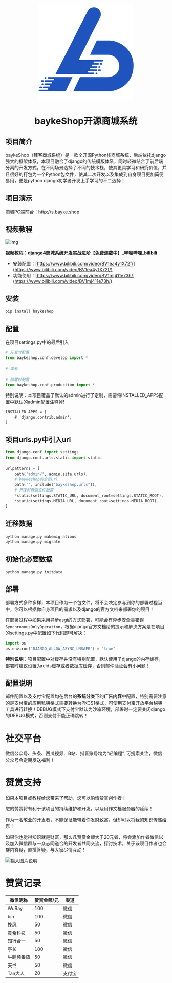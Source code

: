 <div align="center">

![baykeshop](baykeshop/apps/system/static/img/logo.png)

<h1>baykeShop开源商城系统</h1>

</div>

## 项目简介

baykeShop（拜客商城系统）是一款全开源Python栈商城系统，后端依托django强大的框架体系，本项目融合了django的传统模版体系，同时轻微结合了前后端分离的开发方式，在不同场景选择了不同的技术栈，使其更具学习和研究价值，并且很好的打包为一个Python包文件，使其二次开发以及集成到自身项目更加简便易用，更是python django初学者开发上手学习的不二选择！

## 项目演示

商城PC端前台：http://s.bayke.shop

## 视频教程

![img](https://www.bayke.shop/site/image/index/1698996448643.png "商城系统开发实战")

**视频教程：[django4商城系统开发实战进阶【免费连载中】_哔哩哔哩_bilibili](https://www.bilibili.com/video/BV1Ae411X7dM/)**

- 安装配置：[https://www.bilibili.com/video/BV1ea4y1X72f/](https://www.bilibili.com/video/BV1ea4y1X72f/)
- 功能使用：[https://www.bilibili.com/video/BV1mj411e73h/](https://www.bilibili.com/video/BV1mj411e73h/)

## 安装

```python
pip install baykeshop
```

## 配置

在项目settings.py中的最后引入

```python
# 开发时配置
from baykeshop.conf.develop import *

# 或者

# 部署时配置
from baykeshop.conf.production import *
```

特别说明：本项目覆盖了默认的admin进行了定制，需要将INSTALLED_APPS配置中默认的admin配置注释掉!

```
INSTALLED_APPS = [
    # 'django.contrib.admin',
]
```

## 项目urls.py中引入url

```python
from django.conf import settings
from django.conf.urls.static import static

urlpatterns = [
    path('admin/', admin.site.urls),
    # baykeshop的全部url
    path('', include("baykeshop.urls")),
    # 开发时静态文件配置
    *static(settings.STATIC_URL, document_root=settings.STATIC_ROOT),
    *static(settings.MEDIA_URL, document_root=settings.MEDIA_ROOT)
]
```

## 迁移数据

```python
python manage.py makemigrations
python manage.py migrate
```

## 初始化必要数据

```python
python manage.py initdata
```

## 部署

部署方式多种多样，本项目作为一个包文件，将不会决定参与到你的部署过程当中，你可以根据你自身项目的需求以及django的官方文档来部署你的项目！

在部署过程中如果采用异步asgi的方式部署，可能会有异步安全类错误 `SynchronousOnlyOperation`，根据django官方文档给的提示和解决方案是在项目的settings.py中配置如下代码即可解决：

```python
import os
os.environ["DJANGO_ALLOW_ASYNC_UNSAFE"] = "true"
```

**特别说明**：项目配置中对缓存并没有特别配置，默认使用了django的内存缓存，部署时建议设置为reids缓存或者数据库缓存，否则邮件验证会有小问题！

## 配置说明

邮件配置以及支付宝配置均在后台的**系统分类**下的**广告内容**中配置，特别需要注意的是支付宝的应用私钥格式需要转换为PKCS1格式，可使用支付宝开放平台秘钥工具进行转换！DEBUG模式下支付宝默认为沙箱环境，部署时一定要关闭django的DEBUG模式，否则支付不能正确跳转！

# 社交平台

微信公众号、头条、西瓜视频、B站、抖音账号均为“轻编程”, 可搜索关注，微信公众号会定期发送福利！

# 赞赏支持

如果本项目或教程给您带来了帮助，您可以酌情赞赏创作者！

您的赞赏将有利于该项目的持续维护和开发，以及用作文档服务器的延续！

作为一名敬业的开发者，不能保证能带着你发财致富，但却可以将我的知识传递给您！

如果你也觉得知识就是财富，那么凡赞赏金额大于20元者，将会添加作者微信以及加入微信群与一众志同道合的开发者共同交流，探讨技术，关于该项目作者也会群内答疑，直播答疑，与大家尽情互动！

![输入图片说明](https://www.bayke.shop/site/image/index/1698994683722.png)

# 赞赏记录

| 微信昵称   | 赞赏金额/元 | 渠道   |
| ---------- | ----------- | ------ |
| WuRay      | 100         | 微信   |
| bin        | 100         | 微信   |
| 挽风       | 50          | 微信   |
| 晨希科技   | 50          | 微信   |
| 知行合一   | 50          | 微信   |
| 亭长       | 100         | 微信   |
| 牛腩炖番茄 | 50          | 微信   |
| 天书       | 50          | 微信   |
| Tan大人    | 20          | 支付宝 |

